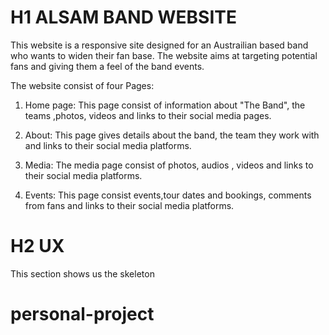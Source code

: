 # H1 ALSAM BAND WEBSITE

This website is a responsive site designed for an Austrailian based band who wants to widen their fan base.
The website aims at targeting potential fans and giving them a feel of the band events.

The website consist of four Pages:

1. Home page: This page consist of information about "The Band", the teams ,photos, videos and links to their social media pages.

2. About: This page gives details about the band, the team they work with and links to their social media platforms.

3. Media: The media page consist of photos, audios , videos and links to their social media platforms.

4. Events: This page consist events,tour dates and bookings, comments from fans and links to their social media platforms.

# H2 UX

This section shows us the skeleton 
# personal-project

